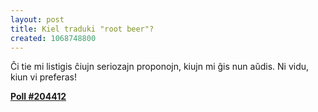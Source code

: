 ```yaml
---
layout: post
title: Kiel traduki "root beer"?
created: 1068748800
---
```

Ĉi tie mi listigis ĉiujn seriozajn proponojn, kiujn mi ĝis nun aŭdis.  Ni vidu, kiun vi preferas!

<b>[Poll #204412](https://www.livejournal.com/poll/?id=204412)</b>

